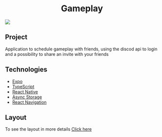 <h1 align="center">Gameplay</h1>
<image src="https://user-images.githubusercontent.com/53982668/124209999-0dccc900-dac1-11eb-96ec-4484fb352c6a.png"/>
<h2>Project</h2>
<p>Application to schedule gameplay with friends, using the discod api to login and a possibility to share an invite with your friends

<h2>Technologies</h2>
<ul>
  <li><a href="https://docs.expo.io">Expo</a></li>
  <li><a href="https://www.typescriptlang.org">TypeScript</a></li>
  <li><a href="https://reactnative.dev">React Native</a></li>
  <li><a href="https://docs.expo.dev/versions/latest/sdk/async-storage/">Async Storage</a></li>
  <li><a href="https://reactnavigation.org/">React Navigation</a></li>
</ul>

<h2>Layout</h2>
<p>To see the layout in more details <a href="https://user-images.githubusercontent.com/53982668/124209999-0dccc900-dac1-11eb-96ec-4484fb352c6a.png">Click here</a></p>
